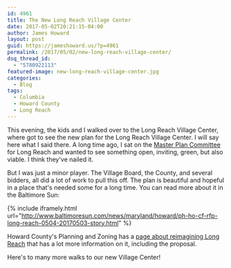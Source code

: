 ```yaml
---
id: 4961
title: The New Long Reach Village Center
date: 2017-05-02T20:21:15-04:00
author: James Howard
layout: post
guid: https://jameshoward.us/?p=4961
permalink: /2017/05/02/new-long-reach-village-center/
dsq_thread_id:
  - "5780922113"
featured-image: new-long-reach-village-center.jpg
categories:
  - Blog
tags:
  - Columbia
  - Howard County
  - Long Reach
---
```

This evening, the kids and I walked over to the Long Reach Village
Center, where got to see the new plan for the Long Reach Village
Center.  I will say here what I said there.  A long time ago, I sat
on the [Master Plan Committee](/service/long-reach-community-association)
for Long Reach and wanted to see something open, inviting, green,
but also viable.  I think they've nailed it.

But I was just a minor player.  The Village Board, the County, and
several bidders, all did a lot of work to pull this off.  The plan
is beautiful and hopeful in a place that's needed some for a long
time.  You can read more about it in the Baltimore Sun:

{% include iframely.html url="http://www.baltimoresun.com/news/maryland/howard/ph-ho-cf-rfp-long-reach-0504-20170503-story.html" %}

Howard County's Planning and Zoning has a [page about reimagining
Long
Reach](https://www.howardcountymd.gov/Departments/Planning-and-Zoning/Community-Planning/Reimagine-Long-Reach-Village-Center)
that has a lot more information on it, including the proposal.

Here's to many more walks to our new Village Center!
